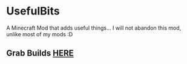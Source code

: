 UsefulBits
==========

A Minecraft Mod that adds useful things... I will not abandon this mod, unlike most of my mods :D

Grab Builds [HERE](https://github.com/ViolentMod/Builds/tree/master/UsefulBits)
-------------------------------------------------------------------------------
